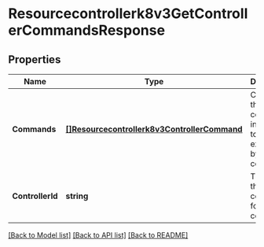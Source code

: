 # Resourcecontrollerk8v3GetControllerCommandsResponse

## Properties
Name | Type | Description | Notes
------------ | ------------- | ------------- | -------------
**Commands** | [**[]Resourcecontrollerk8v3ControllerCommand**](resourcecontrollerk8v3ControllerCommand.md) | Contains the command information to be executed by a controller. | [optional] [default to null]
**ControllerId** | **string** | The ID of the controller for the commands. | [optional] [default to null]

[[Back to Model list]](../README.md#documentation-for-models) [[Back to API list]](../README.md#documentation-for-api-endpoints) [[Back to README]](../README.md)


